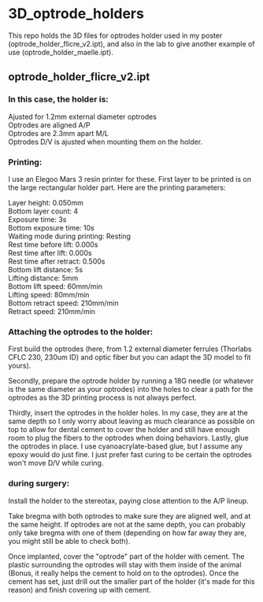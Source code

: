 # 3D_optrode_holders

This repo holds the 3D files for optrodes holder used in my poster (optrode_holder_flicre_v2.ipt), and also in the lab to give another example of use (optrode_holder_maelle.ipt).
  
## optrode_holder_flicre_v2.ipt  
  
### In this case, the holder is:  
Ajusted for 1.2mm external diameter optrodes  
Optrodes are aligned A/P  
Optrodes are 2.3mm apart M/L  
Optrodes D/V is ajusted when mounting them on the holder.  

### Printing:
I use an Elegoo Mars 3 resin printer for these. First layer to be printed is on the large rectangular holder part.
Here are the printing parameters:  
  
Layer height: 0.050mm  
Bottom layer count: 4  
Exposure time: 3s  
Bottom exposure time: 10s  
Waiting mode during printing: Resting  
Rest time before lift: 0.000s  
Rest time after lift: 0.000s  
Rest time after retract: 0.500s  
Bottom lift distance: 5s  
Lifting distance: 5mm  
Bottom lift speed: 60mm/min  
Lifting speed: 80mm/min  
Bottom retract speed: 210mm/min  
Retract speed: 210mm/min  
  
### Attaching the optrodes to the holder:  
First build the optrodes (here, from 1.2 external diameter ferrules (Thorlabs CFLC 230, 230um ID) and optic fiber but you can adapt the 3D model to fit yours).  
  
Secondly, prepare the optrode holder by running a 18G needle (or whatever is the same diameter as your optrodes) into the holes to clear a path for the optrodes as the 3D printing process is not always perfect.  
  
Thirdly, insert the optrodes in the holder holes. In my case, they are at the same depth so I only worry about leaving as much clearance as possible on top to allow for dental cement to cover the holder and still have enough room to plug the fibers to the optrodes when doing behaviors.
Lastly, glue the optrodes in place. I use cyanoacrylate-based glue, but I assume any epoxy would do just fine. I just prefer fast curing to be certain the optrodes won't move D/V while curing.  

### during surgery:  
Install the holder to the stereotax, paying close attention to the A/P lineup.  
  
Take bregma with both optrodes to make sure they are aligned well, and at the same height. If optrodes are not at the same depth, you can probably only take bregma with one of them (depending on how far away they are, you might still be able to check both).  
  
Once implanted, cover the "optrode" part of the holder with cement. The plastic surrounding the optrodes will stay with them inside of the animal (Bonus, it really helps the cement to hold on to the optrodes). Once the cement has set, just drill out the smaller part of the holder (it's made for this reason) and finish covering up with cement.  



